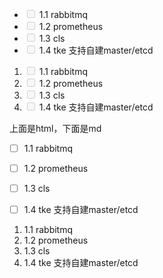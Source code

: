 
<ul>
<li class="task-list-item"><input type="checkbox" disabled=""> 1.1 rabbitmq</li>
<li class="task-list-item"><input type="checkbox" disabled=""> 1.2 prometheus</li>
<li class="task-list-item"><input type="checkbox" disabled=""> 1.3 cls</li>
<li class="task-list-item"><input type="checkbox" disabled=""> 1.4 tke 支持自建master/etcd</li>
</ul>
<ol>
<li class="task-list-item"><input type="checkbox" disabled=""> 1.1 rabbitmq</li>
<li class="task-list-item"><input type="checkbox" disabled=""> 1.2 prometheus</li>
<li class="task-list-item"><input type="checkbox" disabled=""> 1.3 cls</li>
<li class="task-list-item"><input type="checkbox" disabled=""> 1.4 tke 支持自建master/etcd</li>
</ol>


上面是html，下面是md

- [ ] 1.1 rabbitmq
- [ ] 1.2 prometheus
- [ ] 1.3 cls
- [ ] 1.4 tke 支持自建master/etcd


1. 1.1 rabbitmq
2. 1.2 prometheus
3. 1.3 cls
4. 1.4 tke 支持自建master/etcd
